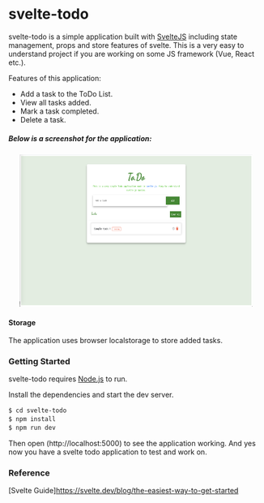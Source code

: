 # svelte-todo

svelte-todo is a simple application built with [SvelteJS](https://svelte.dev/) including state management, props and store features of svelte. This is a very easy to understand project if you are working on some JS framework (Vue, React etc.).

 Features of this application:
  - Add a task to the ToDo List.
  - View all tasks added.
  - Mark a task completed.
  - Delete a task.

 ##### Below is a screenshot for the application:
 <p align="center">
  <img width="460" height="300" src="screenshot.png">
</p>
 
#### Storage
The application uses browser localstorage to store added tasks.

### Getting Started

svelte-todo requires [Node.js](https://nodejs.org/) to run.

Install the dependencies and start the dev server.

```sh
$ cd svelte-todo
$ npm install
$ npm run dev
```
Then open (http://localhost:5000) to see the application working. And yes now you have a svelte todo application to test and work on.

### Reference

[Svelte Guide]https://svelte.dev/blog/the-easiest-way-to-get-started

